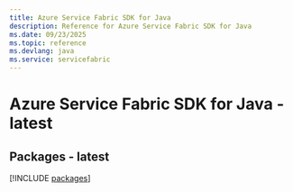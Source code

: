 ```yaml
---
title: Azure Service Fabric SDK for Java
description: Reference for Azure Service Fabric SDK for Java
ms.date: 09/23/2025
ms.topic: reference
ms.devlang: java
ms.service: servicefabric
---
```

# Azure Service Fabric SDK for Java - latest
## Packages - latest
[!INCLUDE [packages](service-fabric-index.md)]